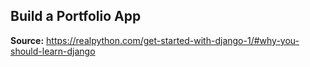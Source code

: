 ## Build a Portfolio App

**Source:** https://realpython.com/get-started-with-django-1/#why-you-should-learn-django
